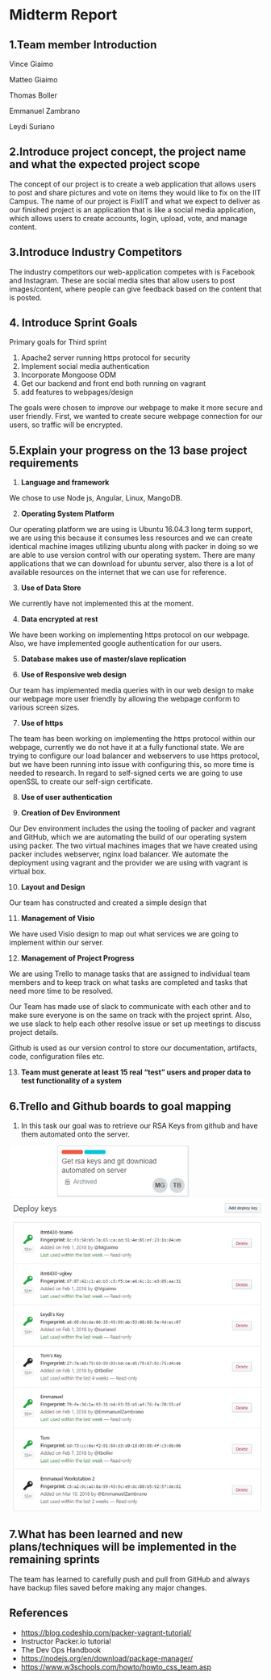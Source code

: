 # Midterm Report 

## 1.Team member Introduction 
Vince Giaimo

Matteo Giaimo

Thomas Boller

Emmanuel Zambrano

Leydi Suriano

## 2.Introduce project concept, the project name and what the expected project scope

The concept of our project is to create a web application that allows users to post and share pictures and vote on items they would like to fix on the IIT Campus. The name of our project is FixIIT and what we expect to deliver as our finished project is an application that is like a social media application, which allows users to create accounts, login, upload, vote, and manage content. 

## 3.Introduce Industry Competitors

The industry competitors our web-application competes with is Facebook and Instagram. These are social media sites that allow users to post images/content, where people can give feedback based on the content that is posted. 

## 4. Introduce Sprint Goals

Primary goals for Third sprint

1. Apache2 server running https protocol for security
2. Implement social media authentication
3. Incorporate Mongoose ODM 
4. Get our backend and front end both running on vagrant 
5. add features to webpages/design

The goals were chosen to improve our webpage to make it more secure and user friendly. First, we wanted to create secure webpage connection for our users, so traffic will be encrypted. 

## 5.Explain your progress on the 13 base project requirements

1. **Language and framework**

 We chose to use Node js, Angular, Linux, MangoDB.

2. **Operating System Platform** 

Our operating platform we are using is Ubuntu 16.04.3 long term support, we are using this because it consumes less resources and we can create identical machine images utilizing ubuntu along with packer in doing so we are able to use version control with our operating system. There are many applications that we can download for ubuntu server, also there is a lot of available resources on the internet that we can use for reference. 

3. **Use of Data Store**

We currently have not implemented this at the moment. 

4. **Data encrypted at rest**

We have been working on implementing https protocol on our webpage. Also, we have implemented google authentication for our users.

5. **Database makes use of master/slave replication**

6. **Use of Responsive web design** 

Our team has implemented media queries with in our web design to make our webpage more user friendly by allowing the webpage conform to various screen sizes. 

7. **Use of https**

The team has been working on implementing the https protocol within our webpage, currently we do not have it at a fully functional state. We are trying to configure our load balancer and webservers to use https protocol, but we have been running into issue with configuring this, so more time is needed to research. In regard to self-signed certs we are going to use openSSL to create our self-sign certificate.

8. **Use of user authentication**

9. **Creation of Dev Environment**

Our Dev environment includes the using the tooling of packer and vagrant and GitHub, which we are automating the build of our operating system using packer. The two virtual machines images that we have created using packer includes webserver, nginx load balancer. We automate the deployment using vagrant and the provider we are using with vagrant is virtual box.

10. **Layout and Design**

 Our team has constructed and created a simple design that

11. **Management of Visio**

We have used Visio design to map out what services we are going to implement within our server. 

12. **Management of Project Progress**

We are using Trello to manage tasks that are assigned to individual team members and to keep track on what tasks are completed and tasks that need more time to be resolved. 

Our Team has made use of slack to communicate with each other and to make sure everyone is on the same on track with the project sprint. Also, we use slack to help each other resolve issue or set up meetings to discuss project details.

Github is used as our version control to store our documentation, artifacts, code, configuration files etc. 

13. **Team must generate at least 15 real “test” users and proper data to test functionality of a system**

## 6.Trello and Github boards to goal mapping

1. In this task our goal was to retrieve our RSA Keys from github and have them automated onto the server. 

![RSA KEYS](Images/RSA.png "RSA Keys")
![RSA KEYS](Images/RSA2.png "RSA Keys")

## 7.What has been learned and new plans/techniques will be implemented in the remaining sprints

The team has learned to carefully push and pull from GitHub and always have backup files saved before making any major changes.    

## References

- https://blog.codeship.com/packer-vagrant-tutorial/
- Instructor Packer.io tutorial
- The Dev Ops Handbook
- https://nodejs.org/en/download/package-manager/
- https://www.w3schools.com/howto/howto_css_team.asp